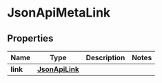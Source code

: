 
# JsonApiMetaLink

## Properties
Name | Type | Description | Notes
------------ | ------------- | ------------- | -------------
**link** | [**JsonApiLink**](JsonApiLink.md) |  | 



